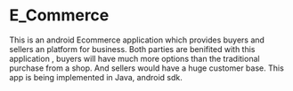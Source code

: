 # E_Commerce
This is an android Ecommerce application which provides buyers and sellers an platform for business.
Both parties are benifited with this application , buyers will have much more options than the traditional purchase from a shop. And sellers would have a huge customer base.
This app is being implemented in Java, android sdk.
